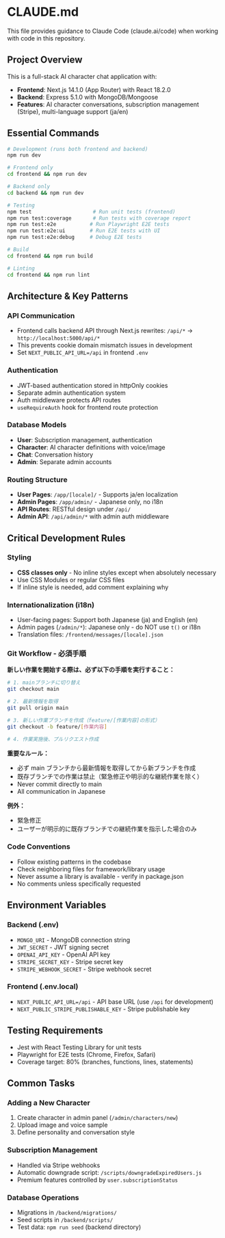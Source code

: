 # CLAUDE.md

This file provides guidance to Claude Code (claude.ai/code) when working with code in this repository.

## Project Overview

This is a full-stack AI character chat application with:
- **Frontend**: Next.js 14.1.0 (App Router) with React 18.2.0
- **Backend**: Express 5.1.0 with MongoDB/Mongoose
- **Features**: AI character conversations, subscription management (Stripe), multi-language support (ja/en)

## Essential Commands

```bash
# Development (runs both frontend and backend)
npm run dev

# Frontend only
cd frontend && npm run dev

# Backend only  
cd backend && npm run dev

# Testing
npm test                    # Run unit tests (frontend)
npm run test:coverage       # Run tests with coverage report
npm run test:e2e           # Run Playwright E2E tests
npm run test:e2e:ui        # Run E2E tests with UI
npm run test:e2e:debug     # Debug E2E tests

# Build
cd frontend && npm run build

# Linting
cd frontend && npm run lint
```

## Architecture & Key Patterns

### API Communication
- Frontend calls backend API through Next.js rewrites: `/api/*` → `http://localhost:5000/api/*`
- This prevents cookie domain mismatch issues in development
- Set `NEXT_PUBLIC_API_URL=/api` in frontend `.env`

### Authentication
- JWT-based authentication stored in httpOnly cookies
- Separate admin authentication system
- Auth middleware protects API routes
- `useRequireAuth` hook for frontend route protection

### Database Models
- **User**: Subscription management, authentication
- **Character**: AI character definitions with voice/image
- **Chat**: Conversation history
- **Admin**: Separate admin accounts

### Routing Structure
- **User Pages**: `/app/[locale]/` - Supports ja/en localization
- **Admin Pages**: `/app/admin/` - Japanese only, no i18n
- **API Routes**: RESTful design under `/api/`
- **Admin API**: `/api/admin/*` with admin auth middleware

## Critical Development Rules

### Styling
- **CSS classes only** - No inline styles except when absolutely necessary
- Use CSS Modules or regular CSS files
- If inline style is needed, add comment explaining why

### Internationalization (i18n)
- User-facing pages: Support both Japanese (ja) and English (en)
- Admin pages (`/admin/*`): Japanese only - do NOT use `t()` or i18n
- Translation files: `/frontend/messages/[locale].json`

### Git Workflow - 必須手順
**新しい作業を開始する際は、必ず以下の手順を実行すること：**

```bash
# 1. mainブランチに切り替え
git checkout main

# 2. 最新情報を取得
git pull origin main

# 3. 新しい作業ブランチを作成（feature/[作業内容]の形式）
git checkout -b feature/[作業内容]

# 4. 作業実施後、プルリクエスト作成
```

**重要なルール：**
- 必ず main ブランチから最新情報を取得してから新ブランチを作成
- 既存ブランチでの作業は禁止（緊急修正や明示的な継続作業を除く）
- Never commit directly to main
- All communication in Japanese

**例外：**
- 緊急修正
- ユーザーが明示的に既存ブランチでの継続作業を指示した場合のみ

### Code Conventions
- Follow existing patterns in the codebase
- Check neighboring files for framework/library usage
- Never assume a library is available - verify in package.json
- No comments unless specifically requested

## Environment Variables

### Backend (.env)
- `MONGO_URI` - MongoDB connection string
- `JWT_SECRET` - JWT signing secret
- `OPENAI_API_KEY` - OpenAI API key
- `STRIPE_SECRET_KEY` - Stripe secret key
- `STRIPE_WEBHOOK_SECRET` - Stripe webhook secret

### Frontend (.env.local)
- `NEXT_PUBLIC_API_URL=/api` - API base URL (use `/api` for development)
- `NEXT_PUBLIC_STRIPE_PUBLISHABLE_KEY` - Stripe publishable key

## Testing Requirements
- Jest with React Testing Library for unit tests
- Playwright for E2E tests (Chrome, Firefox, Safari)
- Coverage target: 80% (branches, functions, lines, statements)

## Common Tasks

### Adding a New Character
1. Create character in admin panel (`/admin/characters/new`)
2. Upload image and voice sample
3. Define personality and conversation style

### Subscription Management
- Handled via Stripe webhooks
- Automatic downgrade script: `/scripts/downgradeExpiredUsers.js`
- Premium features controlled by `user.subscriptionStatus`

### Database Operations
- Migrations in `/backend/migrations/`
- Seed scripts in `/backend/scripts/`
- Test data: `npm run seed` (backend directory)